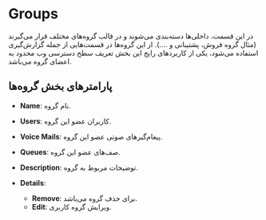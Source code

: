 

# Groups

در این قسمت، داخلی‌‌ها دسته‌‌بندی می‌شوند و در قالب گروه‌‌های مختلف قرار می‌‌گیرند (مثال گروه فروش، پشتیبانی و ....). از این گروه‌‌ها در قسمت‌‌هایی از جمله گزارش‌‌گیری‌ ‌استفاده می‌شود، یکی از کاربردهای رایج این بخش تعریف سطح دسترسی وب محدود به اعضای گروه می‌باشد.

## پارامترهای بخش گروه‌ها

- **Name**: نام گروه.

- **Users**: کاربران عضو این گروه.

- **Voice Mails**: پیغام‌گیرهای صوتی عضو این گروه.

- **Queues**: صف‌های عضو این گروه.

- **Description**: توضیحات مربوط به گروه.

- **Details**:
	- **Remove**: برای حذف گروه می‌باشد.
	- **Edit**: ویرایش گروه کاربری.